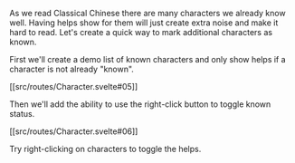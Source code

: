 As we read Classical Chinese there are many characters we already know well. Having helps show for them will just create extra noise and make it hard to read. Let's create a quick way to mark additional characters as known.

First we'll create a demo list of known characters and only show helps if a character is not already "known".

[[src/routes/Character.svelte#05]]

Then we'll add the ability to use the right-click button to toggle known status.

[[src/routes/Character.svelte#06]]

Try right-clicking on characters to toggle the helps.
